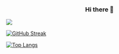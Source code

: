 ### 

<!-- markdownlint-disable MD033 MD041-->

  <h3 align="center">Hi there 👋</h3> 
<p align="center"> 
</p>


  <img src="https://readme-typing-svg.herokuapp.com/?lines=Welcome+to+my+Github!;&font=Fira%20Code&center=true&width=380&height=50">

[![GitHub Streak](http://github-readme-streak-stats.herokuapp.com?user=salman-2244&theme=tokyonight&hide_border=true&date_format=M%20j%5B%2C%20Y%5D)](https://git.io/streak-stats)
  

[![Top Langs](https://github-readme-stats.vercel.app/api/top-langs/?username=salman-2244&layout=compact&theme=tokyonight)](https://github.com/anuraghazra/github-readme-stats)



